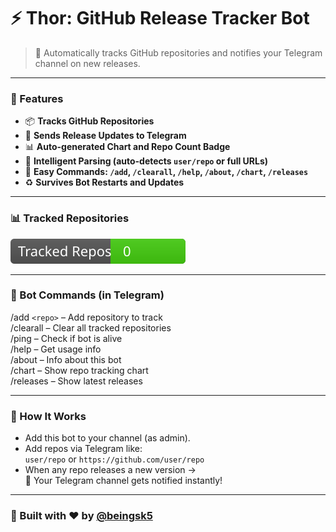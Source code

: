 # ⚡ Thor: GitHub Release Tracker Bot

> 🔔 Automatically tracks GitHub repositories and notifies your Telegram channel on new releases.

---

### 🌟 Features

- 📦 **Tracks GitHub Repositories**
- 📢 **Sends Release Updates to Telegram**
- 📊 **Auto-generated Chart and Repo Count Badge**
- 🧠 **Intelligent Parsing (auto-detects `user/repo` or full URLs)**
- 🔧 **Easy Commands: `/add`, `/clearall`, `/help`, `/about`, `/chart`, `/releases`**
- ♻️ **Survives Bot Restarts and Updates**

---

### 📊 Tracked Repositories
![Tracked Repos](badges/tracked_count_badge.svg)

---

### 🔧 Bot Commands (in Telegram)
/add `<repo>` – Add repository to track  
/clearall – Clear all tracked repositories  
/ping – Check if bot is alive  
/help – Get usage info  
/about – Info about this bot  
/chart – Show repo tracking chart  
/releases – Show latest releases

---

### 🚀 How It Works
- Add this bot to your channel (as admin).
- Add repos via Telegram like:  
  `user/repo` or `https://github.com/user/repo`
- When any repo releases a new version →  
  🔔 Your Telegram channel gets notified instantly!

---

### 🤖 Built with ❤️ by [@beingsk5](https://github.com/beingsk5)
